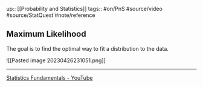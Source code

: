 up:: [[Probability and Statistics]]
tags:: #on/PnS #source/video #source/StatQuest #note/reference 

## Maximum Likelihood

The goal is to find the optimal way to fit a distribution to the data.

![[Pasted image 20230426231051.png]]

---

[Statistics Fundamentals - YouTube](https://www.youtube.com/playlist?list=PLblh5JKOoLUK0FLuzwntyYI10UQFUhsY9)